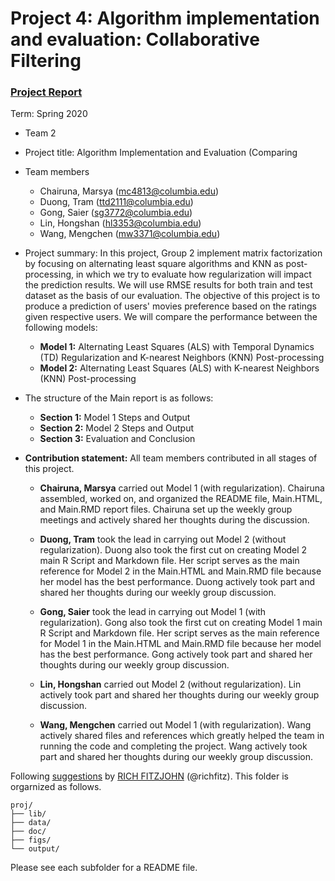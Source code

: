 # Project 4: Algorithm implementation and evaluation: Collaborative Filtering

### [Project Report](doc/Main.Rmd)

Term: Spring 2020

+ Team 2
+ Project title: Algorithm Implementation and Evaluation (Comparing 
+ Team members
	+ Chairuna, Marsya (mc4813@columbia.edu)  
	+ Duong, Tram (ttd2111@columbia.edu)  
	+ Gong, Saier (sg3772@columbia.edu)  
	+ Lin, Hongshan (hl3353@columbia.edu)  
	+ Wang, Mengchen (mw3371@columbia.edu)  
+ Project summary: In this project, Group 2 implement matrix factorization by focusing on alternating least square algorithms and KNN as post-processing, in which we try to evaluate how regularization will impact the prediction results. We will use RMSE results for both train and test dataset as the basis of our evaluation. The objective of  this project is to produce a prediction of users' movies preference based on the ratings given respective users. We will compare the performance between the following models: 
	+ **Model 1:** Alternating Least Squares (ALS) with Temporal Dynamics (TD) Regularization and K-nearest Neighbors (KNN) Post-processing
	+ **Model 2:** Alternating Least Squares (ALS) with K-nearest Neighbors (KNN) Post-processing
	
+ The structure of the Main report is as follows:
	+ **Section 1:** Model 1 Steps and Output
	+ **Section 2:** Model 2 Steps and Output
	+ **Section 3:** Evaluation and Conclusion 
	
+ **Contribution statement:** All team members contributed in all stages of this project. 
  
  + **Chairuna, Marsya** carried out Model 1 (with regularization). Chairuna assembled, worked on, and organized the README file, Main.HTML, and Main.RMD report files. Chairuna set up the weekly group meetings and actively shared her thoughts during the discussion. 
  
  + **Duong, Tram** took the lead in carrying out Model 2 (without regularization). Duong also took the first cut on creating Model 2 main R Script and Markdown file. Her script serves as the main reference for Model 2 in the Main.HTML and Main.RMD file because her model has the best performance. Duong actively took part and shared her thoughts during our weekly group discussion. 
  
  + **Gong, Saier** took the lead in carrying out Model 1 (with regularization). Gong also took the first cut on creating Model 1 main R Script and Markdown file. Her script serves as the main reference for Model 1 in the Main.HTML and Main.RMD file because her model has the best performance. Gong actively took part and shared her thoughts during our weekly group discussion. 
  
  + **Lin, Hongshan** carried out Model 2 (without regularization). Lin actively took part and shared her thoughts during our weekly group discussion. 

  + **Wang, Mengchen** carried out Model 1 (with regularization). Wang actively shared files and references which greatly helped the team in running the code and completing the project. Wang actively took part and shared her thoughts during our weekly group discussion. 
  
Following [suggestions](http://nicercode.github.io/blog/2013-04-05-projects/) by [RICH FITZJOHN](http://nicercode.github.io/about/#Team) (@richfitz). This folder is orgarnized as follows.

```
proj/
├── lib/
├── data/
├── doc/
├── figs/
└── output/
```

Please see each subfolder for a README file.
